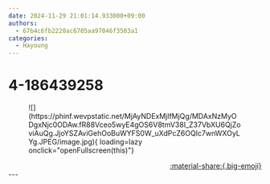 ```yaml
---
date: 2024-11-29 21:01:14.933000+09:00
authors:
  - 67b4c6fb2220ac6705aa97046f3503a1
categories:
  - Hayoung
---
```


# 4-186439258

<div class="post-container" markdown="1">
<div class="content-container md-sidebar__scrollwrap" markdown="1">


<figure markdown="1">
![](https://phinf.wevpstatic.net/MjAyNDExMjlfMjQg/MDAxNzMyODgxNjc0ODAw.fR88Vceo5wyE4gOS6V8tmV38I_Z37VbXU6QjZoviAuQg.JjoYSZAviGehOoBuWYFS0W_uXdPcZ6OQIc7wnWXOyLYg.JPEG/image.jpg){ loading=lazy onclick="openFullscreen(this)"}
</figure>


</div>
</div>

<div style="text-align: right;" markdown="1">
<a href="https://weverse.io/fromis9/artist/4-186439258" style="text-align: right;">:material-share:{.big-emoji}</a>
</div>
---
